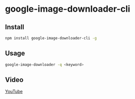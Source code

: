 # google-image-downloader-cli

## Install

```bash
npm install google-image-downloader-cli -g
```

## Usage

```bash
google-image-downloader -q <keyword>
```

## Video

[YouTube](https://youtu.be/9kImZbHJFxM)